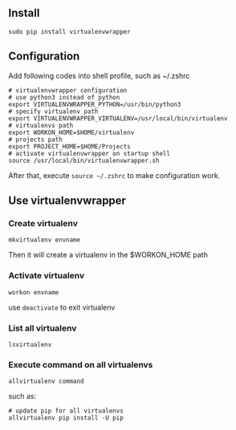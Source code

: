 ## Install
    sudo pip install virtualenvwrapper

## Configuration
Add following codes into shell profile, such as ~/.zshrc

    # virtualenvwrapper configuration
    # use python3 instead of python
    export VIRTUALENVWRAPPER_PYTHON=/usr/bin/python3
    # specify virtualenv path
    export VIRTUALENVWRAPPER_VIRTUALENV=/usr/local/bin/virtualenv
    # virtualenvs path
    export WORKON_HOME=$HOME/virtualenv
    # projects path
    export PROJECT_HOME=$HOME/Projects
    # activate virtualenvwrapper on startup shell
    source /usr/local/bin/virtualenvwrapper.sh

After that, execute `source ~/.zshrc` to make configuration work.

## Use virtualenvwrapper
### Create virtualenv
    mkvirtualenv envname
Then it will create a virtualenv in the $WORKON_HOME path
### Activate virtualenv
    workon envname
use `deactivate` to exit virtualenv
### List all virtualenv
    lsvirtualenv
### Execute command on all virtualenvs
    allvirtualenv command
such as:

    # update pip for all virtualenvs
    allvirtualenv pip install -U pip
